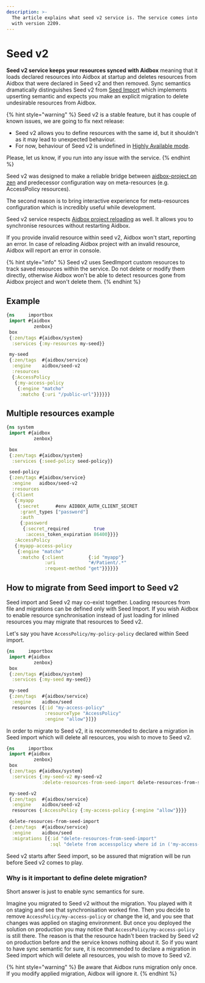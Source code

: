 ```yaml
---
description: >-
  The article explains what seed v2 service is. The service comes into Aidbox
  with version 2209.
---
```


# Seed v2

**Seed v2 service keeps your resources synced** **with Aidbox** meaning that it loads declared resources into Aidbox at startup and deletes resources from Aidbox that were declared in Seed v2 and then removed. Sync semantics dramatically distinguishes Seed v2 from [Seed Import](seed-import.md) which implements upserting semantic and expects you make an explicit migration to delete undesirable resources from Aidbox.

{% hint style="warning" %}
Seed v2 is a stable feature, but it has couple of known issues, we are going to fix next release:

* Seed v2 allows you to define resources with the same id, but it shouldn't as it may lead to unexpected behaviour.
* For now, behaviour of Seed v2 is undefined in [Highly Available mode](../../getting-started/run-aidbox/run-aidbox-in-kubernetes/high-available-aidbox.md).

Please, let us know, if you run into any issue with the service.
{% endhint %}

Seed v2 was designed to make a reliable bridge between [aidbox-project on zen](./) and predecessor configuration way on meta-resources (e.g. AccessPolicy resources).

The second reason is to bring interactive experience for meta-resources configuration which is incredibly useful while development.

Seed v2 service respects [Aidbox project reloading](broken-reference) as well. It allows you to synchronise resources without restarting Aidbox.

If you provide invalid resource within seed v2, Aidbox won't start, reporting an error. In case of reloading Aidbox project with an invalid resource, Aidbox will report an error in console.

{% hint style="info" %}
Seed v2 uses SeedImport custom resources to track saved resources within the service. Do not delete or modify them directly, otherwise Aidbox won't be able to detect resources gone from Aidbox project and won't delete them.
{% endhint %}

## Example

```clojure
{ns     importbox
 import #{aidbox
          zenbox}
 box
 {:zen/tags #{aidbox/system}
  :services {:my-resources my-seed}}

 my-seed
 {:zen/tags  #{aidbox/service}
  :engine    aidbox/seed-v2
  :resources
  {:AccessPolicy 
   {:my-access-policy
    {:engine "matcho" 
     :matcho {:uri "/public-url"}}}}}}
```

## Multiple resources example

```clojure
{ns system
 import #{aidbox
          zenbox}

 box
 {:zen/tags #{aidbox/system}
  :services {:seed-policy seed-policy}}

 seed-policy
 {:zen/tags #{aidbox/service}
  :engine   aidbox/seed-v2
  :resources
  {:Client
   {:myapp
    {:secret      #env AIDBOX_AUTH_CLIENT_SECRET
     :grant_types ["password"]
     :auth
     {:password
      {:secret_required         true
       :access_token_expiration 86400}}}}
   :AccessPolicy
   {:myapp-access-policy
    {:engine "matcho"
     :matcho {:client         {:id "myapp"}
              :uri            "#/Patient/.*"
              :request-method "get"}}}}}}
```

## How to migrate from Seed import to Seed v2

Seed import and Seed v2 may co-exist together. Loading resources from file and migrations can be defined only with Seed Import. If you wish Aidbox to enable resource synchronisation instead of just loading for inlined resources you may migrate that resources to Seed v2.

Let's say you have `AccessPolicy/my-policy-policy` declared within Seed import.

```clojure
{ns     importbox
 import #{aidbox
          zenbox}
 box
 {:zen/tags #{aidbox/system}
  :services {:my-seed my-seed}}

 my-seed
 {:zen/tags  #{aidbox/service}
  :engine    aidbox/seed
  resources [{:id "my-access-policy"
              :resourceType "AccessPolicy"
              :engine "allow"}]}}
```

In order to migrate to Seed v2, it is recommended to declare a migration in Seed import which will delete all resources, you wish to move to Seed v2.

```clojure
{ns     importbox
 import #{aidbox
          zenbox}
 box
 {:zen/tags #{aidbox/system}
  :services {:my-seed-v2 my-seed-v2
             :delete-resources-from-seed-import delete-resources-from-seed-import}}

 my-seed-v2
 {:zen/tags  #{aidbox/service}
  :engine    aidbox/seed-v2
  resources {:AccessPolicy {:my-access-policy {:engine "allow"}}}}

 delete-resources-from-seed-import
 {:zen/tags  #{aidbox/service}
  :engine    aidbox/seed
  :migrations [{:id "delete-resources-from-seed-import"
                :sql "delete from accesspolicy where id in ('my-access-plicy')"}]}}
```

Seed v2 starts after Seed import, so be assured that migration will be run before Seed v2 comes to play.

### Why is it important to define delete migration?

Short answer is just to enable sync semantics for sure.

Imagine you migrated to Seed v2 without the migration. You played with it on staging and see that synchronisation worked fine. Then you decide to remove `AccessPolicy/my-access-policy` or change the id, and you see that changes was applied on staging environment. But once you deployed the solution on production you may notice that `AccessPolicy/my-access-policy` is still there. The reason is that the resource hadn't been tracked by Seed v2 on production before and the service knows nothing about it. So if you want to have sync semantic for sure, it is recommended to declare a migration in Seed import which will delete all resources, you wish to move to Seed v2.

{% hint style="warning" %}
Be aware that Aidbox runs migration only once. If you modify applied migration, Aidbox will ignore it.
{% endhint %}

